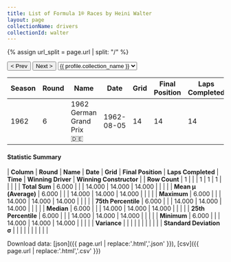```yaml
---
title: List of Formula 1® Races by Heini Walter
layout: page
collectionName: drivers
collectionId: walter
---
```


{% assign url_split = page.url | split: "/" %}
<div id="collection-navigation">
<button onclick="selector.options[selector.selectedIndex-1].value && (window.location = selector.options[selector.selectedIndex-1].value);">&lt; Prev</button>
<button onclick="selector.options[selector.selectedIndex+1].value && (window.location = selector.options[selector.selectedIndex+1].value);">Next &gt;</button>
<select id="selector" onchange="this.options[this.selectedIndex].value && (window.location = this.options[this.selectedIndex].value);">
  {% for collectionId in site.data[page.collectionName].refs %}
    {% if collectionId == page.collectionId %}
      {% assign selected = "selected" %}
    {% else %}
      {% assign selected = "" %}
    {% endif %}
    {% assign profile = site.data[page.collectionName][collectionId].profile %}
    <option value="/f1/{{ page.collectionName }}/{{ collectionId }}/{{ url_split[4] }}" {{ selected }}>{{ profile.collection_name }}</option>
  {% endfor %}
</select>
</div>

| Season | Round | Name | Date | Grid | Final Position | Laps Completed | Time | Winning Driver | Winning Constructor |
|--|--|--|--|--|--|--|--|--|--|
| 1962 | 6 | 1962 German Grand Prix 🇩🇪 | 1962-08-05 | 14 | 14 | 14 |   | Graham Hill 🇬🇧 | BRM 🇬🇧 |

#### Statistic Summary

| **Column** | **Round** | **Name** | **Date** | **Grid** | **Final Position** | **Laps Completed** | **Time** | **Winning Driver** | **Winning Constructor** |
| **Row Count** | 1 |  |  | 1 | 1 | 1 |  |  |  |
| **Total Sum** | 6.000 |  |  | 14.000 | 14.000 | 14.000 |  |  |  |
| **Mean μ (Average)** | 6.000 |  |  | 14.000 | 14.000 | 14.000 |  |  |  |
| **Maximum** | 6.000 |  |  | 14.000 | 14.000 | 14.000 |  |  |  |
| **75th Percentile** | 6.000 |  |  | 14.000 | 14.000 | 14.000 |  |  |  |
| **Median** | 6.000 |  |  | 14.000 | 14.000 | 14.000 |  |  |  |
| **25th Percentile** | 6.000 |  |  | 14.000 | 14.000 | 14.000 |  |  |  |
| **Minimum** | 6.000 |  |  | 14.000 | 14.000 | 14.000 |  |  |  |
| **Variance** |  |  |  |  |  |  |  |  |  |
| **Standard Deviation σ** |  |  |  |  |  |  |  |  |  |

Download data: [json]({{ page.url | replace:'.html','.json' }}), [csv]({{ page.url | replace:'.html','.csv' }})

